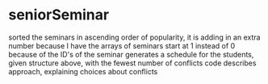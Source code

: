 # seniorSeminar
sorted the seminars in ascending order of popularity, it is adding in an extra number because I have the arrays of seminars start at 1 instead of 0 because of the ID's of the seminar generates a schedule for the students, given structure above, with the fewest number of conflicts code describes approach, explaining choices about conflicts
